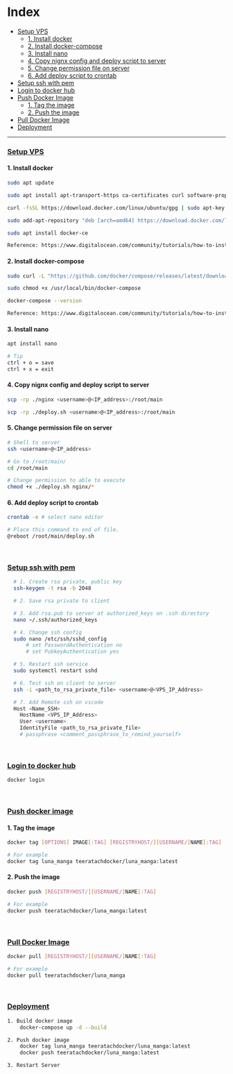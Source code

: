 ﻿# Index

- [Setup VPS](#setup-vps)
  - [1. Install docker](#1-install-docker)
  - [2. Install docker-compose](#2-install-docker-compose)
  - [3. Install nano](#3-install-nano)
  - [4. Copy nignx config and deploy script to server](#4-copy-nignx-config-and-deploy-script-to-server)
  - [5. Change permission file on server](#5-change-permission-file-on-server)
  - [6. Add deploy script to crontab](#6-add-deploy-script-to-crontab)
- [Setup ssh with pem](#setup-ssh-with-pem)
- [Login to docker hub](#login-to-docker-hub)
- [Push Docker Image](#push-docker-image)
  - [1. Tag the image](#1-tag-the-image)
  - [2. Push the image](#2-push-the-image)
- [Pull Docker Image](#pull-docker-image)
- [Deployment](#deployment)

---

### [Setup VPS](#index)

#### 1. Install docker

```sh
sudo apt update

sudo apt install apt-transport-https ca-certificates curl software-properties-common

curl -fsSL https://download.docker.com/linux/ubuntu/gpg | sudo apt-key add -

sudo add-apt-repository "deb [arch=amd64] https://download.docker.com/linux/ubuntu focal stable"

sudo apt install docker-ce

Reference: https://www.digitalocean.com/community/tutorials/how-to-install-and-use-docker-on-ubuntu-20-04
```

#### 2. Install docker-compose

```sh
sudo curl -L "https://github.com/docker/compose/releases/latest/download/docker-compose-$(uname -s)-$(uname -m)" -o /usr/local/bin/docker-compose

sudo chmod +x /usr/local/bin/docker-compose

docker-compose --version

Reference: https://www.digitalocean.com/community/tutorials/how-to-install-and-use-docker-compose-on-ubuntu-20-04
```

#### 3. Install nano

```sh
apt install nano

# Tip
ctrl + o = save
ctrl + x = exit
```

#### 4. Copy nignx config and deploy script to server

```sh
scp -rp ./nginx <username>@<IP_address>:/root/main

scp -rp ./deploy.sh <username>@<IP_address>:/root/main
```

#### 5. Change permission file on server

```sh
# Shell to server
ssh <username>@<IP_address>

# Go to /root/main/
cd /root/main

# Change permission to able to execute
chmod +x ./deploy.sh nginx/*
```

#### 6. Add deploy script to crontab

```sh
crontab -e # select nano editor

# Place this command to end of file.
@reboot /root/main/deploy.sh
```

<br/>

### [Setup ssh with pem](#index)

```sh
  # 1. Create rsa private, public key
  ssh-keygen -t rsa -b 2048

  # 2. Save rsa private to client

  # 3. Add rsa.pub to server at authorized_keys on .ssh directory
  nano ~/.ssh/authorized_keys

  # 4. Change ssh config
  sudo nano /etc/ssh/sshd_config
      # set PasswordAuthentication no
      # set PubkeyAuthentication yes

  # 5. Restart ssh service
  sudo systemctl restart sshd

  # 6. Test ssh on client to server
  ssh -i <path_to_rsa_private_file> <username>@<VPS_IP_Address>

  # 7. Add Remote ssh on vscode
  Host <Name_SSH>
    HostName <VPS_IP_Address>
    User <username>
    IdentityFile <path_to_rsa_private_file>
    # passphrase <comment_passphrase_to_remind_yourself>


```

<br/>

### [Login to docker hub](#index)

```sh
docker login
```

<br/>

### [Push docker image](#index)

#### 1. Tag the image

```sh
docker tag [OPTIONS] IMAGE[:TAG] [REGISTRYHOST/][USERNAME/]NAME[:TAG]

# For example
docker tag luna_manga teeratachdocker/luna_manga:latest
```

#### 2. Push the image

```sh
docker push [REGISTRYHOST/][USERNAME/]NAME[:TAG]

# For example
docker push teeratachdocker/luna_manga:latest
```

<br/>

### [Pull Docker Image](#index)

```sh
docker pull [REGISTRYHOST/][USERNAME/]NAME[:TAG]

# For example
docker pull teeratachdocker/luna_manga
```

<br/>

### [Deployment](#index)

```sh
1. Build docker image
    docker-compose up -d --build

2. Push docker image
    docker tag luna_manga teeratachdocker/luna_manga:latest
    docker push teeratachdocker/luna_manga:latest

3. Restart Server
```
